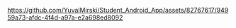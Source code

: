 

https://github.com/YuvalMirski/Student_Android_App/assets/82767617/94959a73-afdc-4f4d-a97a-e2a698ed8092

